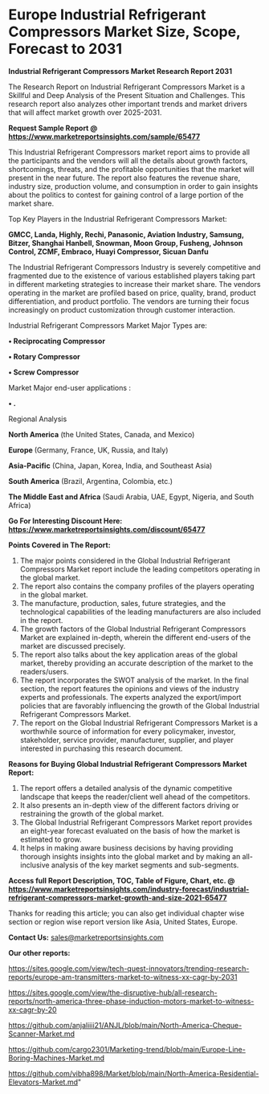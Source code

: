  # Europe Industrial Refrigerant Compressors Market Size, Scope, Forecast to 2031

<strong>Industrial Refrigerant Compressors Market Research Report 2031</strong>

The Research Report on Industrial Refrigerant Compressors Market is a Skillful and Deep Analysis of the Present Situation and Challenges. This research report also analyzes other important trends and market drivers that will affect market growth over 2025-2031.

<strong>Request Sample Report @ <a href=https://www.marketreportsinsights.com/sample/65477>https://www.marketreportsinsights.com/sample/65477</a></strong>

This Industrial Refrigerant Compressors market report aims to provide all the participants and the vendors will all the details about growth factors, shortcomings, threats, and the profitable opportunities that the market will present in the near future. The report also features the revenue share, industry size, production volume, and consumption in order to gain insights about the politics to contest for gaining control of a large portion of the market share.

Top Key Players in the Industrial Refrigerant Compressors Market:

<strong>GMCC, Landa, Highly, Rechi, Panasonic, Aviation Industry, Samsung, Bitzer, Shanghai Hanbell, Snowman, Moon Group, Fusheng, Johnson Control, ZCMF, Embraco, Huayi Compressor, Sicuan Danfu</strong>

The Industrial Refrigerant Compressors Industry is severely competitive and fragmented due to the existence of various established players taking part in different marketing strategies to increase their market share. The vendors operating in the market are profiled based on price, quality, brand, product differentiation, and product portfolio. The vendors are turning their focus increasingly on product customization through customer interaction.

Industrial Refrigerant Compressors Market Major Types are:

<strong>• Reciprocating Compressor

• Rotary Compressor

• Screw Compressor</strong>

Market Major end-user applications :

<strong>• .</strong>

Regional Analysis

</u><strong><b>North America</b></strong> (the United States, Canada, and Mexico)

<strong><b>Europe </b></strong>(Germany, France, UK, Russia, and Italy)

<strong><b>Asia-Pacific</b></strong> (China, Japan, Korea, India, and Southeast Asia)

<strong><b>South America</b></strong> (Brazil, Argentina, Colombia, etc.)

<strong><b>The Middle East and Africa</b></strong> (Saudi Arabia, UAE, Egypt, Nigeria, and South Africa)

<strong>Go For Interesting Discount Here: <a href=https://www.marketreportsinsights.com/discount/65477>https://www.marketreportsinsights.com/discount/65477</a></strong>

<strong>Points Covered in The Report:</strong>
<ol>
  <li>The major points considered in the Global Industrial Refrigerant Compressors Market report include the leading competitors operating in the global market.</li>
  <li>The report also contains the company profiles of the players operating in the global market.</li>
  <li>The manufacture, production, sales, future strategies, and the technological capabilities of the leading manufacturers are also included in the report.</li>
  <li>The growth factors of the Global Industrial Refrigerant Compressors Market are explained in-depth, wherein the different end-users of the market are discussed precisely.</li>
  <li>The report also talks about the key application areas of the global market, thereby providing an accurate description of the market to the readers/users.</li>
  <li>The report incorporates the SWOT analysis of the market. In the final section, the report features the opinions and views of the industry experts and professionals. The experts analyzed the export/import policies that are favorably influencing the growth of the Global Industrial Refrigerant Compressors Market.</li>
  <li>The report on the Global Industrial Refrigerant Compressors Market is a worthwhile source of information for every policymaker, investor, stakeholder, service provider, manufacturer, supplier, and player interested in purchasing this research document.</li>
</ol>
<strong>Reasons for Buying Global Industrial Refrigerant Compressors Market Report:</strong>

<ol>
  <li>The report offers a detailed analysis of the dynamic competitive landscape that keeps the reader/client well ahead of the competitors.</li>
  <li>It also presents an in-depth view of the different factors driving or restraining the growth of the global market.</li>
  <li>The Global Industrial Refrigerant Compressors Market report provides an eight-year forecast evaluated on the basis of how the market is estimated to grow.</li>
  <li>It helps in making aware business decisions by having providing thorough insights insights into the global market and by making an all-inclusive analysis of the key market segments and sub-segments.</li>
</ol>
<strong>Access full Report Description, TOC, Table of Figure, Chart, etc. @ <a href=https://www.marketreportsinsights.com/industry-forecast/industrial-refrigerant-compressors-market-growth-and-size-2021-65477>https://www.marketreportsinsights.com/industry-forecast/industrial-refrigerant-compressors-market-growth-and-size-2021-65477</a></strong>


Thanks for reading this article; you can also get individual chapter wise section or region wise report version like Asia, United States, Europe.

<strong>Contact Us:</strong>
sales@marketreportsinsights.com

<strong>Our other reports:</strong>

<a href=https://sites.google.com/view/tech-quest-innovators/trending-research-reports/europe-am-transmitters-market-to-witness-xx-cagr-by-2031>https://sites.google.com/view/tech-quest-innovators/trending-research-reports/europe-am-transmitters-market-to-witness-xx-cagr-by-2031</a>

<a href=https://sites.google.com/view/the-disruptive-hub/all-research-reports/north-america-three-phase-induction-motors-market-to-witness-xx-cagr-by-20>https://sites.google.com/view/the-disruptive-hub/all-research-reports/north-america-three-phase-induction-motors-market-to-witness-xx-cagr-by-20</a>

<a href=https://github.com/anjaliiii21/ANJL/blob/main/North-America-Cheque-Scanner-Market.md>https://github.com/anjaliiii21/ANJL/blob/main/North-America-Cheque-Scanner-Market.md</a>

<a href=https://github.com/cargo2301/Marketing-trend/blob/main/Europe-Line-Boring-Machines-Market.md>https://github.com/cargo2301/Marketing-trend/blob/main/Europe-Line-Boring-Machines-Market.md</a>

<a href=https://github.com/vibha898/Market/blob/main/North-America-Residential-Elevators-Market.md>https://github.com/vibha898/Market/blob/main/North-America-Residential-Elevators-Market.md</a>"
